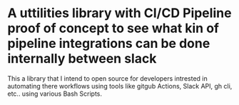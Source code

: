 # A uttilities library with CI/CD Pipeline proof of concept to see what kin of pipeline integrations can be done internally between slack
This a library that I intend to open source for developers intrested in automating there workflows using tools like gitgub Actions, Slack API, gh cli, etc.. using various Bash Scripts. 
